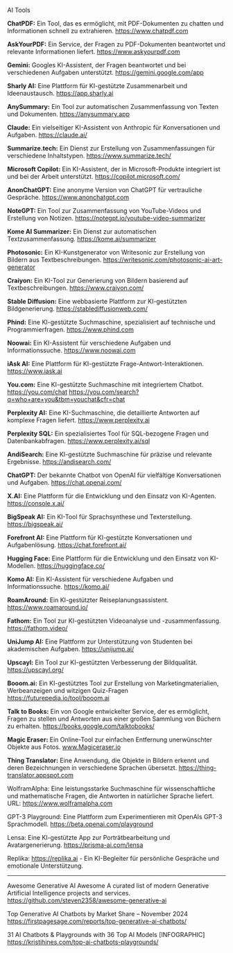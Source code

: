 
AI Tools

**ChatPDF:** 
Ein Tool, das es ermöglicht, mit PDF-Dokumenten zu chatten und Informationen schnell zu extrahieren.
https://www.chatpdf.com

**AskYourPDF:** 
Ein Service, der Fragen zu PDF-Dokumenten beantwortet und relevante Informationen liefert.
https://www.askyourpdf.com

**Gemini:** 
Googles KI-Assistent, der Fragen beantwortet und bei verschiedenen Aufgaben unterstützt.
https://gemini.google.com/app

**Sharly AI:** 
Eine Plattform für KI-gestützte Zusammenarbeit und Ideenaustausch.
https://app.sharly.ai

**AnySummary:** 
Ein Tool zur automatischen Zusammenfassung von Texten und Dokumenten.
https://anysummary.app

**Claude:** 
Ein vielseitiger KI-Assistent von Anthropic für Konversationen und Aufgaben.
https://claude.ai/

**Summarize.tech:** 
Ein Dienst zur Erstellung von Zusammenfassungen für verschiedene Inhaltstypen.
https://www.summarize.tech/

**Microsoft Copilot:** 
Ein KI-Assistent, der in Microsoft-Produkte integriert ist und bei der Arbeit unterstützt.
https://copilot.microsoft.com/

**AnonChatGPT:** 
Eine anonyme Version von ChatGPT für vertrauliche Gespräche.
https://www.anonchatgpt.com

**NoteGPT:** 
Ein Tool zur Zusammenfassung von YouTube-Videos und Erstellung von Notizen.
https://notegpt.io/youtube-video-summarizer

**Kome AI Summarizer:** 
Ein Dienst zur automatischen Textzusammenfassung.
https://kome.ai/summarizer

**Photosonic:** 
Ein KI-Kunstgenerator von Writesonic zur Erstellung von Bildern aus Textbeschreibungen.
https://writesonic.com/photosonic-ai-art-generator

**Craiyon:** 
Ein KI-Tool zur Generierung von Bildern basierend auf Textbeschreibungen.
https://www.craiyon.com/

**Stable Diffusion:** 
Eine webbasierte Plattform zur KI-gestützten Bildgenerierung.
https://stablediffusionweb.com/

**Phind:** 
Eine KI-gestützte Suchmaschine, spezialisiert auf technische und Programmierfragen.
https://www.phind.com

**Noowai:** 
Ein KI-Assistent für verschiedene Aufgaben und Informationssuche.
https://www.noowai.com

**iAsk AI:** 
Eine Plattform für KI-gestützte Frage-Antwort-Interaktionen.
https://www.iask.ai

**You.com:** 
Eine KI-gestützte Suchmaschine mit integriertem Chatbot.
https://you.com/chat
https://you.com/search?q=who+are+you&tbm=youchat&cfr=chat

**Perplexity AI:** 
Eine KI-Suchmaschine, die detaillierte Antworten auf komplexe Fragen liefert.
https://www.perplexity.ai

**Perplexity SQL:** 
Ein spezialisiertes Tool für SQL-bezogene Fragen und Datenbankabfragen.
https://www.perplexity.ai/sql

**AndiSearch:** 
Eine KI-gestützte Suchmaschine für präzise und relevante Ergebnisse.
https://andisearch.com/

**ChatGPT:** 
Der bekannte Chatbot von OpenAI für vielfältige Konversationen und Aufgaben.
https://chat.openai.com/

**X.AI:** 
Eine Plattform für die Entwicklung und den Einsatz von KI-Agenten.
https://console.x.ai/

**BigSpeak AI:** 
Ein KI-Tool für Sprachsynthese und Texterstellung.
https://bigspeak.ai/

**Forefront AI:** 
Eine Plattform für KI-gestützte Konversationen und Aufgabenlösung.
https://chat.forefront.ai/

**Hugging Face:** 
Eine Plattform für die Entwicklung und den Einsatz von KI-Modellen.
https://huggingface.co/

**Komo AI:** 
Ein KI-Assistent für verschiedene Aufgaben und Informationssuche.
https://komo.ai/

**RoamAround:** 
Ein KI-gestützter Reiseplanungsassistent.
https://www.roamaround.io/

**Fathom:** 
Ein Tool zur KI-gestützten Videoanalyse und -zusammenfassung.
https://fathom.video/

**UniJump AI:** 
Eine Plattform zur Unterstützung von Studenten bei akademischen Aufgaben.
https://unijump.ai/

**Upscayl:** 
Ein Tool zur KI-gestützten Verbesserung der Bildqualität.
https://upscayl.org/

**Booom.ai:**
Ein KI-gestütztes Tool zur Erstellung von Marketingmaterialien, Werbeanzeigen und witzigen Quiz-Fragen
https://futurepedia.io/tool/booom.ai

**Talk to Books:**
Ein von Google entwickelter Service, der es ermöglicht, Fragen zu stellen und Antworten aus einer großen Sammlung von Büchern zu erhalten.
https://books.google.com/talktobooks/

**Magic Eraser:**
Ein Online-Tool zur einfachen Entfernung unerwünschter Objekte aus Fotos.
www.Magiceraser.io

**Thing Translator:**
Eine Anwendung, die Objekte in Bildern erkennt und deren Bezeichnungen in verschiedene Sprachen übersetzt.
https://thing-translator.appspot.com


WolframAlpha: Eine leistungsstarke Suchmaschine für wissenschaftliche und mathematische Fragen, die Antworten in natürlicher Sprache liefert.
URL: https://www.wolframalpha.com

GPT-3 Playground: 
Eine Plattform zum Experimentieren mit OpenAIs GPT-3 Sprachmodell.
https://beta.openai.com/playground

Lensa: Eine KI-gestützte App zur Porträtbearbeitung und Avatargenerierung.
https://prisma-ai.com/lensa

Replika: https://replika.ai - Ein KI-Begleiter für persönliche Gespräche und emotionale Unterstützung.

--------------------------------------------------------------------------------------------


Awesome Generative AI Awesome
A curated list of modern Generative Artificial Intelligence projects and services.
https://github.com/steven2358/awesome-generative-ai

Top Generative AI Chatbots by Market Share – November 2024
https://firstpagesage.com/reports/top-generative-ai-chatbots/

31 AI Chatbots & Playgrounds with 36 Top AI Models [INFOGRAPHIC]
https://kristihines.com/top-ai-chatbots-playgrounds/





